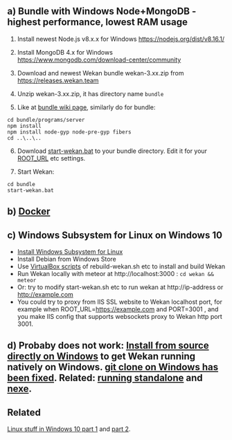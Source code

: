 ## a) Bundle with Windows Node+MongoDB - highest performance, lowest RAM usage

1. Install newest Node.js v8.x.x for Windows
https://nodejs.org/dist/v8.16.1/

2. Install MongoDB 4.x for Windows
https://www.mongodb.com/download-center/community

3. Download and newest Wekan bundle wekan-3.xx.zip from https://releases.wekan.team

4. Unzip wekan-3.xx.zip, it has directory name `bundle`

5. Like at [bundle wiki page](https://github.com/wekan/wekan/wiki/Platforms#not-exposed-to-internet-bundle-for-raspi-3-arm64-windows-and-any-nodemongo-cpu-architectures-no-automatic-updates-no-sandboxing), similarly do for bundle:
```
cd bundle/programs/server
npm install
npm install node-gyp node-pre-gyp fibers
cd ..\..\..
```
6. Download [start-wekan.bat](https://raw.githubusercontent.com/wekan/wekan/master/start-wekan.bat) to your bundle directory. Edit it for your [ROOT_URL](https://github.com/wekan/wekan/wiki/Settings) etc settings.

7. Start Wekan:
```
cd bundle
start-wekan.bat
```

## b) [Docker](https://github.com/wekan/wekan/wiki/Docker)

## c) Windows Subsystem for Linux on Windows 10
- [Install Windows Subsystem for Linux](https://wiki.debian.org/InstallingDebianOn/Microsoft/Windows/SubsystemForLinux)
- Install Debian from Windows Store
- Use [VirtualBox scripts](https://github.com/wekan/wekan-maintainer/tree/master/virtualbox) of rebuild-wekan.sh etc to install and build Wekan
- Run Wekan locally with meteor at http://localhost:3000 : `cd wekan && meteor`
- Or: try to modify start-wekan.sh etc to run wekan at http://ip-address or http://example.com
- You could try to proxy from IIS SSL website to Wekan localhost port, for example when ROOT_URL=https://example.com and PORT=3001 , and you make IIS config that supports websockets proxy to Wekan http port 3001.

## d) Probaby does not work: [Install from source directly on Windows](https://github.com/wekan/wekan/wiki/Install-Wekan-from-source-on-Windows) to get Wekan running natively on Windows. [git clone on Windows has been fixed](https://github.com/wekan/wekan/issues/977). Related: [running standalone](https://github.com/wekan/wekan/issues/883) and [nexe](https://github.com/wekan/wekan/issues/710).

## Related

[Linux stuff in Windows 10 part 1](https://cepa.io/2018/02/10/linuxizing-your-windows-pc-part1/) and [part 2](https://cepa.io/2018/02/20/linuxizing-your-windows-pc-part2/).
